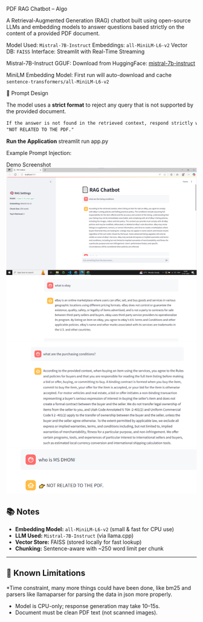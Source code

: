 
PDF RAG Chatbot – Algo

A Retrieval-Augmented Generation (RAG) chatbot built using open-source LLMs and embedding models to answer questions based strictly on the content of a provided PDF document.

Model Used: `Mistral-7B-Instruct`
Embeddings: `all-MiniLM-L6-v2`
Vector DB: `FAISS`
Interface: Streamlit with Real-Time Streaming


Mistral-7B-Instruct GGUF:
  Download from HuggingFace: [mistral-7b-instruct](https://huggingface.co/TheBloke/Mistral-7B-Instruct-v0.2-GGUF)

MiniLM Embedding Model:
  First run will auto-download and cache `sentence-transformers/all-MiniLM-L6-v2`

🧾 Prompt Design

The model uses a **strict format** to reject any query that is not supported by the provided document.

```txt
If the answer is not found in the retrieved context, respond strictly with:
"NOT RELATED TO THE PDF."
```

**Run the Application**
streamlit run app.py

Example Prompt Injection:


Demo Screenshot
![alt text](image.png)
![alt text](image-1.png)
![alt text](image-2.png)
![alt text](image-3.png)
## 📚 Notes

* **Embedding Model:** `all-MiniLM-L6-v2` (small & fast for CPU use)
* **LLM Used:** `Mistral-7B-Instruct` (via llama.cpp)
* **Vector Store:** FAISS (stored locally for fast lookup)
* **Chunking:** Sentence-aware with \~250 word limit per chunk

---

## 🧠 Known Limitations

*Time constraint, many more things could have been done, like bm25 and parsers like llamaparser for parsing the data in json more properly.
* Model is CPU-only; response generation may take 10–15s.
* Document must be clean PDF text (not scanned images).
